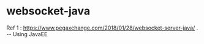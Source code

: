 # websocket-java



Ref 1 : https://www.pegaxchange.com/2018/01/28/websocket-server-java/ .  -- Using JavaEE
